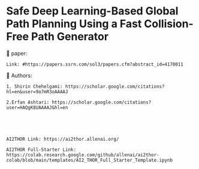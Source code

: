 # Safe Deep Learning-Based Global Path Planning Using a Fast Collision-Free Path Generator

📃 paper: 

    Link: #https://papers.ssrn.com/sol3/papers.cfm?abstract_id=4170011

📝 Authors:

    1. Shirin Chehelgami: https://scholar.google.com/citations?hl=en&user=9o7mR3oAAAAJ

    2.Erfan Ashtari: https://scholar.google.com/citations?user=HAQgK8UAAAAJ&hl=en





    AI2THOR Link: https://ai2thor.allenai.org/

    AI2THOR Full-Starter Link: https://colab.research.google.com/github/allenai/ai2thor-colab/blob/main/templates/AI2_THOR_Full_Starter_Template.ipynb

